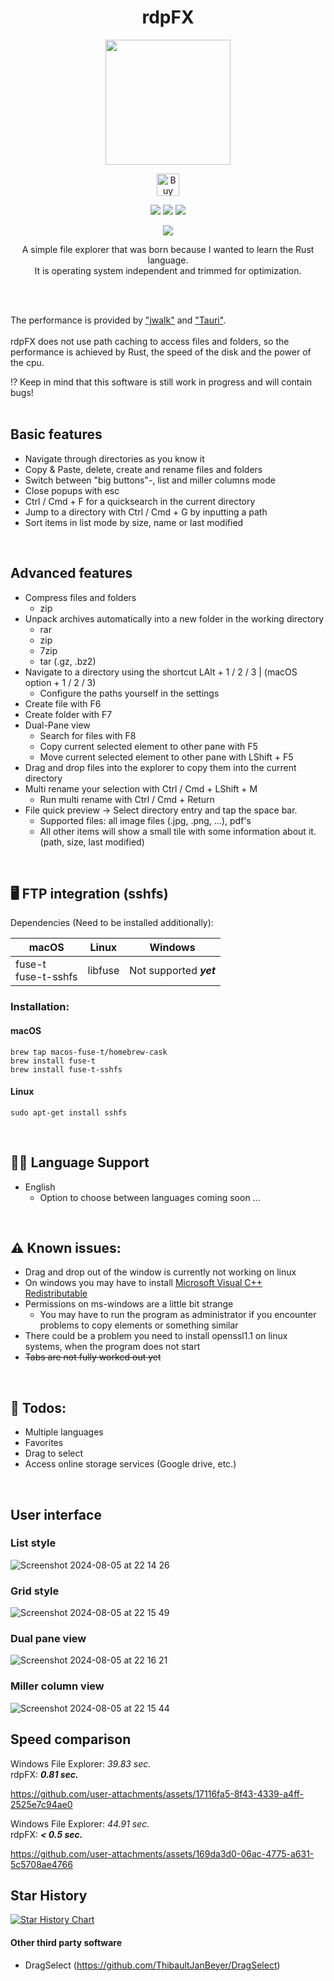 <h1 align="center">rdpFX</h1>
<p align="center"><img width="200x" height="auto" src="https://github.com/RickyDane/rdpFX/assets/82893522/880b33d3-d749-49e8-906f-fee2abc053d9" /></p>
<a href='https://ko-fi.com/F1F8OL456' target='_blank'><p align="center"><img height='36px' style='border: 0px; height: 36px;' src='https://storage.ko-fi.com/cdn/kofi2.png?v=3' border='0' alt='Buy Me a Coffee at ko-fi.com' /></p></a>
<p align="center">
  <img src="https://img.shields.io/badge/Windows-blue" />
  <img src="https://img.shields.io/badge/ macOS-white" />
  <img src="https://img.shields.io/badge/Linux-red" />
</p>
<a href="https://github.com/RickyDane/rdpFX/actions/workflows/main.yml"><p align="center"><img src="https://github.com/RickyDane/rdpFX/actions/workflows/main.yml/badge.svg?branch=master"></p></a>
<p align="center">
  A simple file explorer that was born because I wanted to learn the Rust language.
  <br>
  It is operating system independent and trimmed for optimization.
</p>

<br/><br/>

The performance is provided by ["jwalk"](https://crates.io/crates/jwalk/versions) and ["Tauri"](https://tauri.app/).
<br/><br/>
rdpFX does not use path caching to access files and folders, so the performance is achieved by Rust, the speed of the disk and the power of the cpu.

⁉️ Keep in mind that this software is still work in progress and will contain bugs!
<br/><br/>

## Basic features
- Navigate through directories as you know it
- Copy & Paste, delete, create and rename files and folders
- Switch between "big buttons"-, list and miller columns mode
- Close popups with esc
- Ctrl / Cmd + F for a quicksearch in the current directory
- Jump to a directory with Ctrl / Cmd + G by inputting a path
- Sort items in list mode by size, name or last modified
<br/>

## Advanced features
- Compress files and folders
  - zip
- Unpack archives automatically into a new folder in the working directory
  - rar
  - zip
  - 7zip
  - tar (.gz, .bz2)
- Navigate to a directory using the shortcut LAlt + 1 / 2 / 3 | (macOS option + 1 / 2 / 3)
  - Configure the paths yourself in the settings
- Create file with F6
- Create folder with F7
- Dual-Pane view
  - Search for files with F8
  - Copy current selected element to other pane with F5
  - Move current selected element to other pane with LShift + F5
- Drag and drop files into the explorer to copy them into the current directory
- Multi rename your selection with Ctrl / Cmd + LShift + M
  - Run multi rename with Ctrl / Cmd + Return
- File quick preview -> Select directory entry and tap the space bar.
  - Supported files: all image files (.jpg, .png, ...), pdf's
  - All other items will show a small tile with some information about it. (path, size, last modified)
<br/>

## 🖥️ FTP integration (sshfs)
  Dependencies (Need to be installed additionally):

  | macOS | Linux | Windows |
  | ----- | ----- | ------- |
  | fuse-t <br/> fuse-t-sshfs | libfuse | Not supported **_yet_** |
  
  ### Installation:
  #### macOS
  ```
  brew tap macos-fuse-t/homebrew-cask
  brew install fuse-t
  brew install fuse-t-sshfs
  ```
  #### Linux
  ```
  sudo apt-get install sshfs
  ```
<br/>

## 🏴‍☠️ Language Support
- English
  - Option to choose between languages coming soon ...
<br/>

## ⚠️ Known issues:
- Drag and drop out of the window is currently not working on linux
- On windows you may have to install [Microsoft Visual C++ Redistributable](https://learn.microsoft.com/en-us/cpp/windows/latest-supported-vc-redist?view=msvc-170)
- Permissions on ms-windows are a little bit strange
  - You may have to run the program as administrator if you encounter problems to copy elements or something similar
- There could be a problem you need to install openssl1.1 on linux systems, when the program does not start
- ~~Tabs are not fully worked out yet~~
<br/>

## 📝 Todos:
- Multiple languages
- Favorites
- Drag to select
- Access online storage services (Google drive, etc.)
<br/>

## User interface

### List style
![Screenshot 2024-08-05 at 22 14 26](https://github.com/user-attachments/assets/88c12d18-bfce-4b0e-ab6a-1a1d06a358b1)
### Grid style
![Screenshot 2024-08-05 at 22 15 49](https://github.com/user-attachments/assets/62c35ae9-f548-4f81-ab34-f70bfc5a7ba5)
### Dual pane view
![Screenshot 2024-08-05 at 22 16 21](https://github.com/user-attachments/assets/5004af5f-9755-4fec-af88-677812ff3246)
### Miller column view
![Screenshot 2024-08-05 at 22 15 44](https://github.com/user-attachments/assets/b8da7a2a-8a5e-432e-8e07-196177ee0363)

## Speed comparison
Windows File Explorer: _39.83 sec._<br/>
rdpFX: **_0.81 sec._**

https://github.com/user-attachments/assets/17116fa5-8f43-4339-a4ff-2525e7c94ae0

Windows File Explorer: _44.91 sec._<br/>
rdpFX: **_< 0.5 sec._**

https://github.com/user-attachments/assets/169da3d0-06ac-4775-a631-5c5708ae4766

## Star History

<a href="https://star-history.com/#rickydane/rdpfx&Date">
 <picture>
   <source media="(prefers-color-scheme: dark)" srcset="https://api.star-history.com/svg?repos=rickydane/rdpfx&type=Date&theme=dark" />
   <source media="(prefers-color-scheme: light)" srcset="https://api.star-history.com/svg?repos=rickydane/rdpfx&type=Date" />
   <img alt="Star History Chart" src="https://api.star-history.com/svg?repos=rickydane/rdpfx&type=Date" />
 </picture>
</a>

#### Other third party software
- DragSelect (https://github.com/ThibaultJanBeyer/DragSelect)
